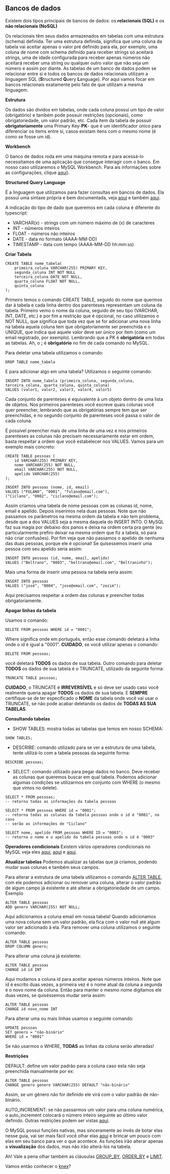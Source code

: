 ## **Bancos de dados**

Existem dois tipos principais de bancos de dados: os **relacionais (SQL)** e os **não relacionais (NoSQL)**

Os relacionais têm seus dados armazenados em tabelas com uma estrutura (schema) definida. Ter uma estrutura definida, significa que uma coluna da tabela vai aceitar apenas o valor pré definido para ela, por exemplo, uma coluna de nome com schema definido para receber strings só aceitará strings, uma de idade configurada para receber apenas números não aceitará receber uma string ou qualquer outro valor que não seja um número e assim por diante. As tabelas de um banco de dados podem se relacionar entre si e todos os bancos de dados relacionais utilizam a linguagem SQL (**S**tructured **Q**uery **L**anguage). Por aqui vamos focar em bancos relacionais exatamente pelo fato de que utilizam a mesma linguagem.

**Estrutura**

Os dados são dividos em tabelas, onde cada coluna possui um tipo de valor (obrigatório) e também pode possuir restrições (opcionais), como obrigatoriedade, um valor padrão, etc. Cada item da tabela de possuir **obrigatoriamente** uma Primary Key-**PK**- que é um identificador único para diferenciar os items entre si, casos existam itens com o mesmo nome (é como se fosse um id).

**Workbench**

O banco de dados roda em uma máquina remota e para acessá-lo necessitamos de uma aplicação que consegue interagir com o banco. Em nosso caso utilizaremos o MySQL Workbench.
Para ais informações sobre as configurações, clique [aqui](https://ajuda.hostnet.com.br/conexao-ao-banco-de-dados-via-mysql-workbench/)).

**Structured Query Language**

É a linguagem que utilizamos para fazer consultas em bancos de dados. Ela possui uma sintaxe própria e bem documentada, veja [aqui](https://www.w3schools.com/sql/default.asp) e também [aqui](https://www.w3schools.com/mysql/default.asp).

A indicação do tipo de dado que queremos em cada coluna é diferente do typescript:

* VARCHAR(x) - strings com um número máximo de (x) de caracteres
* INT - números inteiros
* FLOAT - números não inteiros
* DATE - data no formato (AAAA-MM-DD)
* TIMESTAMP - data com tempo (AAAA-MM-DD hh:mm:ss)

**Criar Tabela**
```
CREATE TABLE nome_tabela(
    primeira_coluna VARCHAR(255) PRIMARY KEY,
    segunda_coluna INT NOT NULL
    terceira_coluna DATE NOT NULL,
    quarta_coluna FLOAT NOT NULL,
    quinta_coluna
);
```
Primeiro temos o comando CREATE TABLE, seguido do nome que quermos dar à tabela e cada linha dentro dos parenteses representam um coluna da tabela. Primeiro vemo o nome da coluna, seguido de seu tipo (VARCHAR, INT, DATE, etc.) e por fim a restrição que é opcional, no caso utilizamos o NOT NULL, que significa que toda vez que se for adicionar uma nova linha na tabela aquela coluna tem que obrigatoriamente ser preenchida e o UNIQUE, que indica que aquele valor deve ser único por item (como um email registrado, por exemplo). Lembrando que a PK é **obrigatória** em todas as tabelas. Ah, o **;** é **obrigatório** no fim de cada comando no MySQL. 

Para deletar uma tabela utilizamos o comando:

```
DROP TABLE nome_tabela
```

E para adicionar algo em uma tabela? Utilizamos o seguinte comando: 

```
INSERT INTO nome_tabela (primeira_coluna, segunda_coluna, terceira_coluna, quarta_coluna, quinta_coluna)
VALUES (valor1, valor2, valor3, valor4, valor5)
```
Cada conjunto de parenteses é equivalente à um objeto dentro de uma lista de objetos. Nos primeiros parenteses você escreve quais colunas você quer preencher, lembrando que as obrigatórias sempre tem que ser preenchidas, e no segundo conjunto de parenteses você passa o valor de cada coluna.

É possível preencher mais de uma linha de uma vez e nos primeiros parenteses as colunas não precisam necessariamente estar em ordem, basta respeitar a ordem que você estabelecer nos VALUES. Vamos para um exemplo mais concreto: 

```
CREATE TABLE pessoas (
    id VARCHAR(255) PRIMARY KEY,
    nome VARCHAR(255) NOT NULL,
    email VARCHAR(255) NOT NULL,
    apelido VARCHAR(255)
);

INSERT INTO pessoas (nome, id, email)
VALUES ("FULANO", "0001", "fulano@email.com"),
("Ciclano", "0002", "ciclano@email.com");
```
Assim criamos uma tabela de nome pessoas com as colunas id, nome, email e apelido. Depois inserimos nela duas pessoas. Note que não passamos os parâmetros na mesma ordem da tabela e não tem problema, desde que a dos VALUES seja a mesma daquela do INSERT INTO. O MySQL faz sua magia por debaixo dos panos e deixa na ordem certa pra gente (eu particularmente prefiro deixar na mesma ordem que fiz a tabela, só para não criar confusões). Por fim veja que não passamos o apelido de nenhuma das duas pessoas, porque ele é opcional! Se quisessemos inserir uma pessoa com seu apelido seria assim:

```
INSERT INTO pessoas (id, nome, email, apelido)
VALUES ("Beltrano", "0003", "beltrano@email.com", "Beltraninho");
```

Mais uma forma de inserir uma pessoa na tabela seria assim:

```
INSERT INTO pessoas
VALUES ("josé", "0004", "jose@email.com", "zezim");
```
Aqui precisamos respeitar a ordem das colunas e preencher todas obrigatoriamente.

**Apagar linhas da tabela**

Usamos o comando:

```
DELETE FROM pessoas WHERE id = "0001";
```
Where significa onde em português, então esse comando deletará a linha onde o id é igual a "0001".
**CUIDADO**, se você utilizar apenas o comando:

```
DELETE FROM pessoas;
```
você deletará **TODOS** os dados de sua tabela. Outro comando para deletar **TODOS** os dados de sua tabela é o TRUNCATE, utilizado da seguinte forma:

```
TRUNCATE TABLE pessoas;
```
**CUIDADO**, o TRUNCATE é **IRREVERSÍVEL** e só deve ser usado caso você realmente queria apagar **TODOS** os dados de sua tabela. E **SEMPRE** certifique-se de ter especificado o **NOME** da tabela onde você vai usar o TRUNCATE, se não pode acabar deletando os dados de **TODAS AS SUA TABELAS**.


**Consultando tabelas**

* SHOW TABLES: mostra todas as tabelas que temos em nosso SCHEMA: 

```
SHOW TABLES;
```

* DESCRIBE: comando utilizado para se ver a estrutura de uma tabela, tente utilizá-lo com a tabela pessoas da seguinte forma:

```
DESCRIBE pessoas;
```

* SELECT: comando utilizado para pegar dados no banco. Deve receber as colunas que queremos buscar em qual tabela. Podemos adicionar algumas condições se utilizarmos em conjunto com WHERE (o mesmo que vimos no delete).

```
SELECT * FROM pessoas;
-- retorna todas as informações da tabela pessoas

SELECT * FROM pessoas WHERE id = "0001";
-- retorna todas as colunas da tabela pessoas onde o id é "0001", no caso
-- serão as informações de "Ciclano"

SELECT nome, apelido FROM pessoas WHERE ID = "0003";
-- retorna o nome e o apelido da tabela pessoas onde o id é "0003"
```

**Operadores condicionais**
Existem vários operadores condicionais no MySQL veja eles [aqui](https://www.w3schools.com/mysql/mysql_operators.asp), [aqui](https://www.w3schools.com/mysql/mysql_and_or.asp) e [aqui](https://www.w3schools.com/mysql/mysql_in.asp).


**Atualizar tabelas**
Podemos atualizar as tabelas que já criamos, podendo mudar suas colunas  e também seus campos.

Para alterar a estrutura de uma tabela utilizamos o comando [ALTER TABLE](https://www.w3schools.com/mysql/mysql_alter.asp), com ele podemos adicionar ou remover uma coluna, alterar o valor padrão de algum campo já existente e até alterar a obrigatoriedade de um campo.
Exemplo
```
ALTER TABLE pessoas 
ADD genero VARCHAR(255) NOT NULL;
```
Aqui adicionamos a coluna email em nossa tabela! Quando adicionamos uma nova coluna sem um valor padrão, ela fica com o valor null até algum valor ser adicionado à ela. Para remover uma coluna utilizamos o seguinte comando:
```
ALTER TABLE pessoas 
DROP COLUMN genero;
```
Para alterar uma coluna já existente:

```
ALTER TABLE pessoas 
CHANGE id id INT
```
Aqui mudamos a coluna id para aceitar apenas números inteiros. Note que id é escrito duas vezes, a primeira vez é o nome atual da coluna a segunda é o novo nome da coluna. Então para manter o mesmo nome digitamos ele duas vezes, se quiséssemos mudar seria assim:

```
ALTER TABLE pessoas 
CHANGE id novo_nome INT
```

Para alterar uma ou mais linhas usamos o seguinte comando:

```
UPDATE pessoas
SET genero = "não-binário"
WHERE id = "0001"
```
Se não usarmos o WHERE, **TODAS** as linhas da coluna serão alteradas!

**Restrições**

DEFAULT: define um valor padrão para a coluna caso esta não seja preenchida manualmente por ex:
```
ALTER TABLE pessoas 
CHANGE genero genero VARCHAR(255) DEFAULT "não-binário"
```
Assim, se um gênero não for definido ele virá com o valor padrão de não-binário.

AUTO_INCREMENT: se não passarmos um valor para uma coluna numérica, o auto_increment colocará o número inteiro seguinte ao último valor definido.  Outras restrições podem ser vistas [aqui](https://www.w3schools.com/mysql/mysql_constraints.asp).

O MySQL possui funções nativas, mas sinceramente ao invés de botar elas nesse guia, vai ser mais fácil você olhar elas [aqui](https://www.w3schools.com/mysql/mysql_ref_functions.asp) e brincar um pouco com elas em seu banco para ver o que acontece. As funções irão alterar apenas a **visualização** dos dados, mas não irão alterá-los na tabela.

Ah! Vale a pena olhar também as cláusulas [GROUP_BY](https://www.w3schools.com/mysql/mysql_groupby.asp), [ORDER_BY](https://www.w3schools.com/mysql/mysql_orderby.asp) e [LIMIT](https://www.w3schools.com/mysql/mysql_limit.asp).

Vamos então conhecer o [knex](./Passo-4.md)?